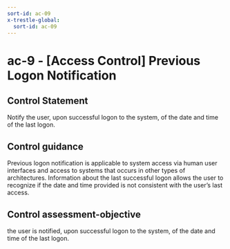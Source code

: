 ```yaml
---
sort-id: ac-09
x-trestle-global:
  sort-id: ac-09
---
```


# ac-9 - \[Access Control\] Previous Logon Notification

## Control Statement

Notify the user, upon successful logon to the system, of the date and time of the last logon.

## Control guidance

Previous logon notification is applicable to system access via human user interfaces and access to systems that occurs in other types of architectures. Information about the last successful logon allows the user to recognize if the date and time provided is not consistent with the user’s last access.

## Control assessment-objective

the user is notified, upon successful logon to the system, of the date and time of the last logon.

